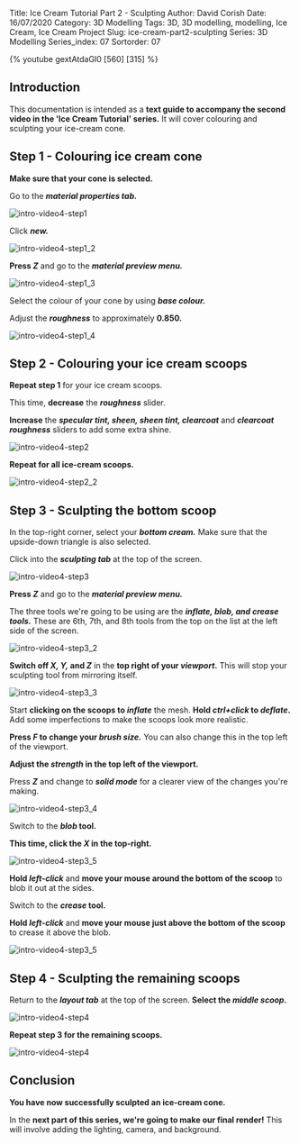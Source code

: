 Title: Ice Cream Tutorial Part 2 - Sculpting
Author: David Corish
Date: 16/07/2020
Category: 3D Modelling
Tags: 3D, 3D modelling, modelling, Ice Cream, Ice Cream Project
Slug: ice-cream-part2-sculpting
Series: 3D Modelling
Series_index: 07
Sortorder: 07

{% youtube gextAtdaGI0 [560] [315] %}


## Introduction

This documentation is intended as a **text guide to accompany the second video in the 'Ice Cream Tutorial' series.**  It will cover colouring and sculpting your ice-cream cone.



## Step 1 - Colouring ice cream cone

**Make sure that your cone is selected.**

Go to the **_material properties tab._**

![intro-video4-step1](../img/intro-video4/intro-video4-step1.jpg)



Click **_new._**

![intro-video4-step1_2](../img/intro-video4/intro-video4-step1_2.jpg)



**Press _Z_** and go to the **_material preview menu._**

![intro-video4-step1_3](../img/intro-video4/intro-video4-step1_3.jpg)



Select the colour of your cone by using **_base colour._**

Adjust the **_roughness_** to approximately **0.850.**

![intro-video4-step1_4](../img/intro-video4/intro-video4-step1_4.jpg)



## Step 2 - Colouring your ice cream scoops

**Repeat step 1** for your ice cream scoops.

This time, **decrease** the **_roughness_** slider.

**Increase** the **_specular tint, sheen, sheen tint, clearcoat_** and **_clearcoat roughness_** sliders to add some extra shine.

![intro-video4-step2](../img/intro-video4/intro-video4-step2.jpg)



**Repeat for all ice-cream scoops.**

![intro-video4-step2_2](../img/intro-video4/intro-video4-step2_2.jpg)



## Step 3 - Sculpting the bottom scoop

In the top-right corner, select your **_bottom cream._** Make sure that the upside-down triangle is also selected.

Click into the **_sculpting tab_** at the top of the screen.

![intro-video4-step3](../img/intro-video4/intro-video4-step3.jpg)



**Press _Z_** and go to the **_material preview menu._**

The three tools we're going to be using are the **_inflate, blob, and crease tools._**
These are 6th, 7th, and 8th tools from the top on the list at the left side of the screen.

![intro-video4-step3_2](../img/intro-video4/intro-video4-step3_2.jpg)



**Switch off _X, Y,_ and _Z_** in the **top right of your _viewport_.** This will stop your sculpting tool from mirroring itself.

![intro-video4-step3_3](../img/intro-video4/intro-video4-step3_3.jpg)



Start **clicking on the scoops to _inflate_** the mesh. **Hold _ctrl+click_ to _deflate_.** Add some imperfections to make the scoops look more realistic.

**Press _F_ to change your _brush size._** You can also change this in the top left of the viewport.

**Adjust the _strength_ in the top left of the viewport.**

Press **_Z_** and change to **_solid mode_** for a clearer view of the changes you're making.

![intro-video4-step3_4](../img/intro-video4/intro-video4-step3_4.jpg)



Switch to the **_blob_ tool.**

**This time, click the _X_ in the top-right.**

![intro-video4-step3_5](../img/intro-video4/intro-video4-step3_5.jpg)



**Hold _left-click_** and **move your mouse around the bottom of the scoop** to blob it out at the sides.

Switch to the **_crease_ tool.**

**Hold _left-click_** and **move your mouse just above the bottom of the scoop** to crease it above the blob.

![intro-video4-step3_5](../img/intro-video4/intro-video4-step3_6.jpg)



## Step 4 - Sculpting the remaining scoops

Return to the **_layout tab_** at the top of the screen. **Select the  _middle scoop._**

![intro-video4-step4](../img/intro-video4/intro-video4-step4.jpg)



**Repeat step 3 for the remaining scoops.**

![intro-video4-step4](../img/intro-video4/intro-video4-step4_2.jpg)



## Conclusion

**You have now successfully sculpted an ice-cream cone.**

In the **next part of this series, we're going to make our final render!** This will involve adding the lighting, camera, and background.
